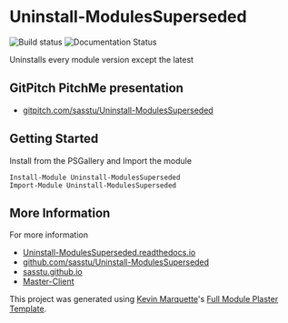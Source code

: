 # Uninstall-ModulesSuperseded
![Build status](https://ci.appveyor.com/api/projects/status/xfhjscnra89lcj4l?svg=true) ![Documentation Status](https://readthedocs.org/projects/uninstall-modulessuperseded/badge/?version=latest)

Uninstalls every module version except the latest

## GitPitch PitchMe presentation

* [gitpitch.com/sasstu/Uninstall-ModulesSuperseded](https://gitpitch.com/sasstu/Uninstall-ModulesSuperseded)

## Getting Started

Install from the PSGallery and Import the module

    Install-Module Uninstall-ModulesSuperseded
    Import-Module Uninstall-ModulesSuperseded

## More Information

For more information

* [Uninstall-ModulesSuperseded.readthedocs.io](http://Uninstall-ModulesSuperseded.readthedocs.io)
* [github.com/sasstu/Uninstall-ModulesSuperseded](https://github.com/sasstu/Uninstall-ModulesSuperseded)
* [sasstu.github.io](https://sasstu.github.io)
* [Master-Client](https://master-client.com)

This project was generated using [Kevin Marquette](http://kevinmarquette.github.io)'s [Full Module Plaster Template](https://github.com/KevinMarquette/PlasterTemplates/tree/master/FullModuleTemplate).
